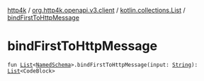 [http4k](../../index.md) / [org.http4k.openapi.v3.client](../index.md) / [kotlin.collections.List](index.md) / [bindFirstToHttpMessage](./bind-first-to-http-message.md)

# bindFirstToHttpMessage

`fun `[`List`](https://kotlinlang.org/api/latest/jvm/stdlib/kotlin.collections/-list/index.html)`<`[`NamedSchema`](../../org.http4k.openapi/-named-schema/index.md)`>.bindFirstToHttpMessage(input: `[`String`](https://kotlinlang.org/api/latest/jvm/stdlib/kotlin/-string/index.html)`): `[`List`](https://kotlinlang.org/api/latest/jvm/stdlib/kotlin.collections/-list/index.html)`<CodeBlock>`